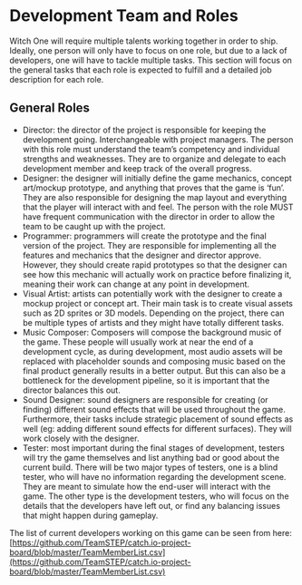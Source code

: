 # Development Team and Roles

Witch One will require multiple talents working together in order to ship. Ideally, one person will only have to focus on one role, but due to a lack of developers, one will have to tackle multiple tasks. This section will focus on the general tasks that each role is expected to fulfill and a detailed job description for each role.

## General Roles

* Director: the director of the project is responsible for keeping the development going. Interchangeable with project managers. The person with this role must understand the team’s competency and individual strengths and weaknesses. They are to organize and delegate to each development member and keep track of the overall progress.
* Designer: the designer will initially define the game mechanics, concept art/mockup prototype, and anything that proves that the game is ‘fun’. They are also responsible for designing the map layout and everything that the player will interact with and feel. The person with the role MUST have frequent communication with the director in order to allow the team to be caught up with the project.
* Programmer: programmers will create the prototype and the final version of the project. They are responsible for implementing all the features and mechanics that the designer and director approve. However, they should create rapid prototypes so that the designer can see how this mechanic will actually work on practice before finalizing it, meaning their work can change at any point in development.
* Visual Artist: artists can potentially work with the designer to create a mockup project or concept art. Their main task is to create visual assets such as 2D sprites or 3D models. Depending on the project, there can be multiple types of artists and they might have totally different tasks.
* Music Composer: Composers will compose the background music of the game. These people will usually work at near the end of a development cycle, as during development, most audio assets will be replaced with placeholder sounds and composing music based on the final product generally results in a better output. But this can also be a bottleneck for the development pipeline, so it is important that the director balances this out.
* Sound Designer: sound designers are responsible for creating \(or finding\) different sound effects that will be used throughout the game. Furthermore, their tasks include strategic placement of sound effects as well \(eg: adding different sound effects for different surfaces\). They will work closely with the designer.
* Tester: most important during the final stages of development, testers will try the game themselves and list anything bad or good about the current build. There will be two major types of testers, one is a blind tester, who will have no information regarding the development scene. They are meant to simulate how the end-user will interact with the game. The other type is the development testers, who will focus on the details that the developers have left out, or find any balancing issues that might happen during gameplay.

The list of current developers working on this game can be seen from here: [https://github.com/TeamSTEP/catch.io-project-board/blob/master/TeamMemberList.csv](https://github.com/TeamSTEP/catch.io-project-board/blob/master/TeamMemberList.csv)

